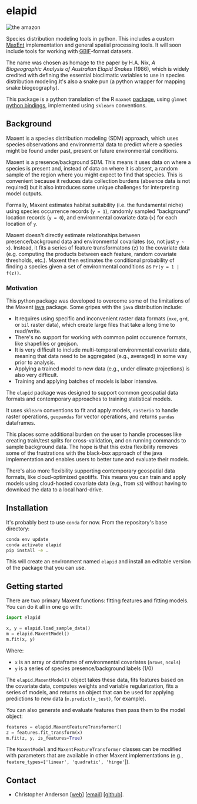 # elapid

<img src="http://earth-chris.github.io/images/design/amazon.jpg" alt="the amazon"/>

Species distribution modeling tools in python. This includes a custom [MaxEnt][home-maxent] implementation and general spatial processing tools. It will soon include tools for working with [GBIF][home-gbif]-format datasets.

The name was chosen as homage to the paper by H.A. Nix, *A Biogeographic Analysis of Australian Elapid Snakes* (1986), which is widely credited with defining the essential bioclimatic variables to use in species distribution modeling.It's also a snake pun (a python wrapper for mapping snake biogeography).

This package is a python translation of the R `maxnet` [package][r-maxnet], using `glmnet` [python bindings][glmnet], implemented using `sklearn` conventions.

## Background

Maxent is a species distribution modeling (SDM) approach, which uses species observations and environmental data to predict where a species might be found under past, present or future environmental conditions.

Maxent is a presence/background SDM. This means it uses data on where a species is present and, instead of data on where it is absent, a random sample of the region where you might expect to find that species. This is convenient because it reduces data collection burdens (absence data is not required) but it also introduces some unique challenges for interpreting model outputs.

Formally, Maxent estimates habitat suitability (i.e. the fundamental niche) using species occurrence records (`y = 1`), randomly sampled "background" location records (`y = 0`), and environmental covariate data (`x`) for each location of `y`.

Maxent doesn't directly estimate relationships between presence/background data and environmental covariates (so, not just `y ~ x`). Instead, it fits a series of feature transformatons (`z`) to the covariate data (e.g. computing the products between each feature, random covariate thresholds, etc.). Maxent then estimates the conditional probability of finding a species given a set of environmental conditions as `Pr(y = 1 | f(z))`.

### Motivation

This python package was developed to overcome some of the limitations of the Maxent [java][home-maxent] package. Some gripes with the `java` distribution include:

- It requires using specific and inconvenient raster data formats (`mxe`, `grd`, or `bil` raster data), which create large files that take a long time to read/write.
- There's no support for working with common point occurence formats, like shapefiles or geojson.
- It is very difficult to include multi-temporal environmental covariate data, meaning that data need to be aggregated (e.g., averaged) in some way prior to analysis.
- Applying a trained model to new data (e.g., under climate projections) is also very difficult.
- Training and applying batches of models is labor intensive.

The `elapid` package was designed to support common geospatial data formats and contemporary approaches to training statistical models.

It uses `sklearn` conventions to fit and apply models, `rasterio` to handle raster operations, `geopandas` for vector operations, and returns `pandas` dataframes.

This places some additional burden on the user to handle processes like creating train/test splits for cross-validation, and on running commands to sample background data. The hope is that this extra flexibility removes some of the frustrations with the black-box approach of the java implementation and enables users to better tune and evaluate their models.

There's also more flexibility supporting contemporary geospatial data formats, like cloud-optimized geotiffs. This means you can train and apply models using cloud-hosted covariate data (e.g., from `s3`) without having to download the data to a local hard-drive.

## Installation

It's probably best to use `conda` for now. From the repository's base directory:

```bash
conda env update
conda activate elapid
pip install -e .
```

This will create an environment named `elapid` and install an editable version of the package that you can use.

## Getting started

There are two primary Maxent functions: fitting features and fitting models. You can do it all in one go with:

```python
import elapid

x, y = elapid.load_sample_data()
m = elapid.MaxentModel()
m.fit(x, y)
```

Where:

- `x` is an array or dataframe of environmental covariates (`nrows`, `ncols`)
- `y` is a series of species presence/background labels (1/0)

The `elapid.MaxentModel()` object takes these data, fits features based on the covariate data, computes weights and variable regularization, fits a series of models, and returns an object that can be used for applying predictions to new data (`m.predict(x_test)`, for example).

You can also generate and evaluate features then pass them to the model object:

```python
features = elapid.MaxentFeatureTransformer()
z = features.fit_transform(x)
m.fit(z, y, is_features=True)
```

The `MaxentModel` and `MaxentFeatureTransformer` classes can be modified with parameters that are available in other Maxent implementations (e.g., `feature_types=['linear', 'quadratic', 'hinge'`]).


## Contact

* Christopher Anderson [[web][home-cba]] [[email][email-cba]] [[github][github-cba]].


[email-cba]: mailto:cbanders@stanford.edu
[github-cba]: https://github.com/earth-chris
[home-cba]: https://earth-chris.github.io
[home-conda]: https://docs.conda.io/
[home-gbif]: https://gbif.org
[home-maxent]: https://biodiversityinformatics.amnh.org/open_source/maxent/
[r-maxnet]: https://github.com/mrmaxent/maxnet
[glmnet]: https://github.com/civisanalytics/python-glmnet/
